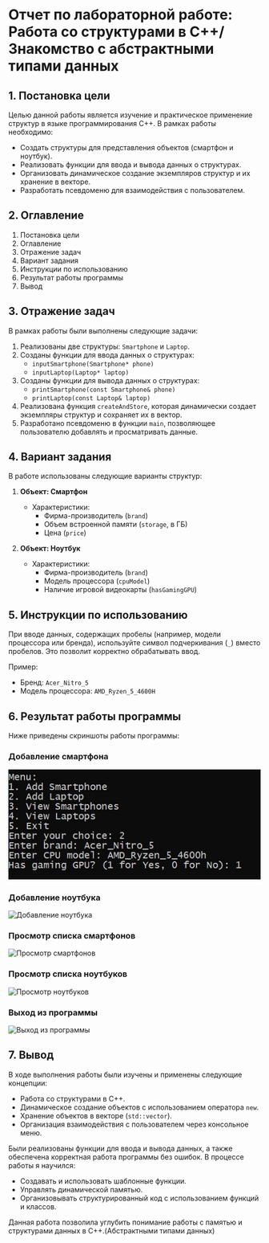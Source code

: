 # Отчет по лабораторной работе: Работа со структурами в C++/Знакомство с абстрактными типами данных

## 1. Постановка цели
Целью данной работы является изучение и практическое применение структур в языке программирования C++. В рамках работы необходимо:
- Создать структуры для представления объектов (смартфон и ноутбук).
- Реализовать функции для ввода и вывода данных о структурах.
- Организовать динамическое создание экземпляров структур и их хранение в векторе.
- Разработать псевдоменю для взаимодействия с пользователем.

## 2. Оглавление
1. Постановка цели
2. Оглавление
3. Отражение задач
4. Вариант задания
5. Инструкции по использованию
6. Результат работы программы
7. Вывод

## 3. Отражение задач
В рамках работы были выполнены следующие задачи:
1. Реализованы две структуры: `Smartphone` и `Laptop`.
2. Созданы функции для ввода данных о структурах:
   - `inputSmartphone(Smartphone* phone)`
   - `inputLaptop(Laptop* laptop)`
3. Созданы функции для вывода данных о структурах:
   - `printSmartphone(const Smartphone& phone)`
   - `printLaptop(const Laptop& laptop)`
4. Реализована функция `createAndStore`, которая динамически создает экземпляры структур и сохраняет их в вектор.
5. Разработано псевдоменю в функции `main`, позволяющее пользователю добавлять и просматривать данные.

## 4. Вариант задания
В работе использованы следующие варианты структур:
1. **Объект: Смартфон**
   - Характеристики:
     - Фирма-производитель (`brand`)
     - Объем встроенной памяти (`storage`, в ГБ)
     - Цена (`price`)

2. **Объект: Ноутбук**
   - Характеристики:
     - Фирма-производитель (`brand`)
     - Модель процессора (`cpuModel`)
     - Наличие игровой видеокарты (`hasGamingGPU`)

## 5. Инструкции по использованию
При вводе данных, содержащих пробелы (например, модели процессора или бренда), используйте символ подчеркивания (`_`) вместо пробелов. Это позволит корректно обрабатывать ввод.

Пример:
- Бренд: `Acer_Nitro_5`
- Модель процессора: `AMD_Ryzen_5_4600H`

## 6. Результат работы программы
Ниже приведены скриншоты работы программы:

### Добавление смартфона
![Добавление смартфона](https://github.com/ternopolskiy/vectors/blob/main/images/add_laptop.jpg)

### Добавление ноутбука
![Добавление ноутбука](https://imgur.com/a/Bc2st7K)

### Просмотр списка смартфонов
![Просмотр смартфонов](https://imgur.com/a/myO7KLd)

### Просмотр списка ноутбуков
![Просмотр ноутбуков](https://imgur.com/a/ERw4wmQ)

### Выход из программы
![Выход из программы](https://imgur.com/a/lx4avT5)

## 7. Вывод
В ходе выполнения работы были изучены и применены следующие концепции:
- Работа со структурами в C++.
- Динамическое создание объектов с использованием оператора `new`.
- Хранение объектов в векторе (`std::vector`).
- Организация взаимодействия с пользователем через консольное меню.

Были реализованы функции для ввода и вывода данных, а также обеспечена корректная работа программы без ошибок. В процессе работы я научился:
- Создавать и использовать шаблонные функции.
- Управлять динамической памятью.
- Организовывать структурированный код с использованием функций и классов.

Данная работа позволила углубить понимание работы с памятью и структурами данных в C++.(Абстрактными типами данных)
